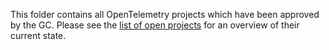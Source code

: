 This folder contains all OpenTelemetry projects which have been approved by the GC. Please see the [list of open projects](https://github.com/open-telemetry/community/projects?query=is%3Aopen) for an overview of their current state.